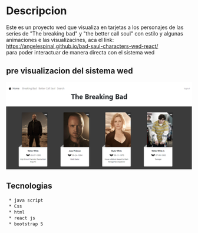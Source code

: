 # Descripcion 
  Este es un proyecto wed  que  visualiza en tarjetas a los  personajes de las series de "The breaking bad" y "the better
  call soul" con estilo y algunas animaciones e las visualizacines, aca el link: https://angelespinal.github.io/bad-saul-characters-wed-react/  
  para poder interactuar de manera directa con el sistema wed
  
  ## pre visualizacion del sistema wed
  ![Descripción de la imagen](/preview.png)
  ## Tecnologias
     * java script
     * Css
     * html
     * react js
     * bootstrap 5

  
  
